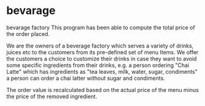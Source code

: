 # bevarage
bevarage factory
This program has been able to compute the total price of the order placed.

We are the owners of a beverage factory which serves a variety of drinks, juices etc to the customers from its pre-defined set of menu Items.
We offer the customers a choice to customize their drinks in case they want to avoid some specific ingredients from their drinks,
e.g. a person ordering "Chai Latte" which has ingredients as "tea leaves, milk, water, sugar, condiments" a person can order a chai latter without sugar and condiments.

The order value is recalculated based on the actual price of the menu minus the price of the removed ingredient.

